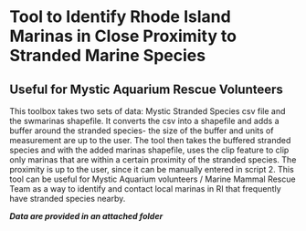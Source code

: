 # Tool to Identify Rhode Island Marinas in Close Proximity to Stranded Marine Species 
## Useful for Mystic Aquarium Rescue Volunteers

This toolbox takes two sets of data: Mystic Stranded Species csv file and the swmarinas shapefile.
It converts the csv into a shapefile and adds a buffer around the stranded species- the size of the buffer and units of measurement are up to the user.
The tool then takes the buffered stranded species and with the added marinas shapefile, uses the clip feature to clip only marinas that are within a certain proximity of the stranded species.
The proximity is up to the user, since it can be manually entered in script 2. 
This tool can be useful for Mystic Aquarium volunteers / Marine Mammal Rescue Team as a way to identify and contact local marinas in RI that frequently have stranded species nearby. 

***Data are provided in an attached folder***
